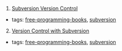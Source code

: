 1. [Subversion Version Control](http://ptgmedia.pearsoncmg.com/images/0131855182/downloads/Nagel_book.pdf)
  * tags: [free-programming-books](tags/free-programming-books.md), [subversion](tags/subversion.md)
2. [Version Control with Subversion](http://svnbook.red-bean.com)
  * tags: [free-programming-books](tags/free-programming-books.md), [subversion](tags/subversion.md)
